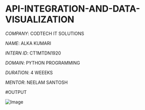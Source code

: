 # API-INTEGRATION-AND-DATA-VISUALIZATION

*COMPANY*: CODTECH IT SOLUTIONS

 *NAME*: ALKA KUMARI

*INTERN ID*: CT1MTDN1920

*DOMAIN*: PYTHON PROGRAMMING

*DURATION*: 4 WEEEKS

*MENTOR*: NEELAM SANTOSH

#OUTPUT

![Image](https://github.com/user-attachments/assets/f3e141b2-4db6-429a-907c-90fbcabc0f36)
